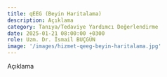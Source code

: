 ```yaml
---
title: qEEG (Beyin Haritalama)
description: Açıklama
category: Tanıya/Tedaviye Yardımcı Değerlendirme
date: 2025-01-21 08:00:00 +0300
role: Uzm. Dr. İsmail BUÇGÜN
image: '/images/hizmet-qeeg-beyin-haritalama.jpg'
---
```


Açıklama